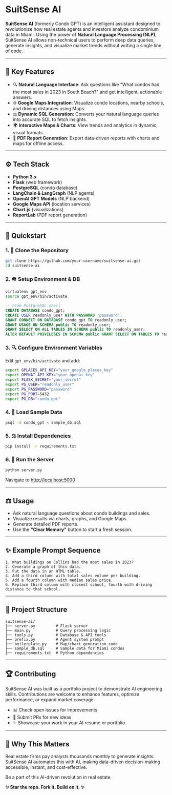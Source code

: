 # SuitSense AI

**SuitSense AI** (formerly Condo GPT) is an intelligent assistant designed to revolutionize how real estate agents and investors analyze condominium data in Miami. Using the power of **Natural Language Processing (NLP)**, SuitSense AI allows non-technical users to perform deep data queries, generate insights, and visualize market trends without writing a single line of code.

---

## 🌟 Key Features

* 🔍 **Natural Language Interface**: Ask questions like "What condos had the most sales in 2023 in South Beach?" and get intelligent, actionable answers.
* 🌐 **Google Maps Integration**: Visualize condo locations, nearby schools, and driving distances using Maps.
* ⚖️ **Dynamic SQL Generation**: Converts your natural language queries into accurate SQL to fetch insights.
* 🌍 **Interactive Maps & Charts**: View trends and analytics in dynamic, visual formats.
* 📄 **PDF Report Generation**: Export data-driven reports with charts and maps for offline access.

---

## ⚙️ Tech Stack

* **Python 3.x**
* **Flask** (web framework)
* **PostgreSQL** (condo database)
* **LangChain & LangGraph** (NLP agents)
* **OpenAI GPT Models** (NLP backend)
* **Google Maps API** (location services)
* **Chart.js** (visualizations)
* **ReportLab** (PDF report generation)

---

## 🚀 Quickstart

### 1. 🔹 Clone the Repository

```bash
git clone https://github.com/your-username/suitsense-ai.git
cd suitsense-ai
```

### 2. 🪖 Setup Environment & DB

```bash
virtualenv gpt_env
source gpt_env/bin/activate
```

```sql
-- From PostgreSQL shell
CREATE DATABASE condo_gpt;
CREATE USER readonly_user WITH PASSWORD 'password';
GRANT CONNECT ON DATABASE condo_gpt TO readonly_user;
GRANT USAGE ON SCHEMA public TO readonly_user;
GRANT SELECT ON ALL TABLES IN SCHEMA public TO readonly_user;
ALTER DEFAULT PRIVILEGES IN SCHEMA public GRANT SELECT ON TABLES TO readonly_user;
```

### 3. 🔍 Configure Environment Variables

Edit `gpt_env/bin/activate` and add:

```bash
export GPLACES_API_KEY="your_google_places_key"
export OPENAI_API_KEY="your_openai_key"
export FLASK_SECRET="your_secret"
export PG_USER="readonly_user"
export PG_PASSWORD="password"
export PG_PORT=5432
export PG_DB="condo_gpt"
```

### 4. 📃 Load Sample Data

```bash
psql -d condo_gpt < sample_db.sql
```

### 5. ⚖️ Install Dependencies

```bash
pip install -r requirements.txt
```

### 6. 🚦 Run the Server

```bash
python server.py
```

Navigate to [http://localhost:5000](http://localhost:5000)

---

## ⚖️ Usage

* Ask natural language questions about condo buildings and sales.
* Visualize results via charts, graphs, and Google Maps.
* Generate detailed PDF reports.
* Use the **"Clear Memory"** button to start a fresh session.

---

## ✨ Example Prompt Sequence

```text
1. What buildings on Collins had the most sales in 2023?
2. Generate a graph of this data.
3. Put the data in an HTML table.
4. Add a third column with total sales volume per building.
5. Add a fourth column with median sales price.
6. Replace third column with closest school, fourth with driving distance to that school.
```

---

## 📁 Project Structure

```
suitsense-ai/
├── server.py         # Flask server
├── main.py           # Query processing logic
├── tools.py          # Database & API tools
├── prefix.py         # Agent system prompt
├── boilerplate.py    # Map/chart generation code
├── sample_db.sql     # Sample data for Miami condos
├── requirements.txt  # Python dependencies
```

---

## 🏆 Contributing

SuitSense AI was built as a portfolio project to demonstrate AI engineering skills. Contributions are welcome to enhance features, optimize performance, or expand market coverage.

* 📊 Check open issues for improvements
* 📄 Submit PRs for new ideas
* ✨ Showcase your work in your AI resume or portfolio

---

## 🚀 Why This Matters

Real estate firms pay analysts thousands monthly to generate insights. SuitSense AI automates this with AI, making data-driven decision-making accessible, instant, and cost-effective.

Be a part of this AI-driven revolution in real estate.

**✨ Star the repo. Fork it. Build on it. ✨**

